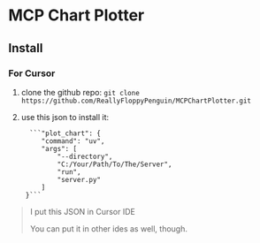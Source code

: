 # MCP Chart Plotter

## Install

### For Cursor

1. clone the github repo: `git clone https://github.com/ReallyFloppyPenguin/MCPChartPlotter.git`
   
2. use this json to install it:
   
         ```"plot_chart": {
            "command": "uv",
            "args": [
                "--directory",
                "C:/Your/Path/To/The/Server",
                "run",
                "server.py"
            ]
        }```


> I put this JSON in Cursor IDE
> 
> You can put it in other ides as well, though.
